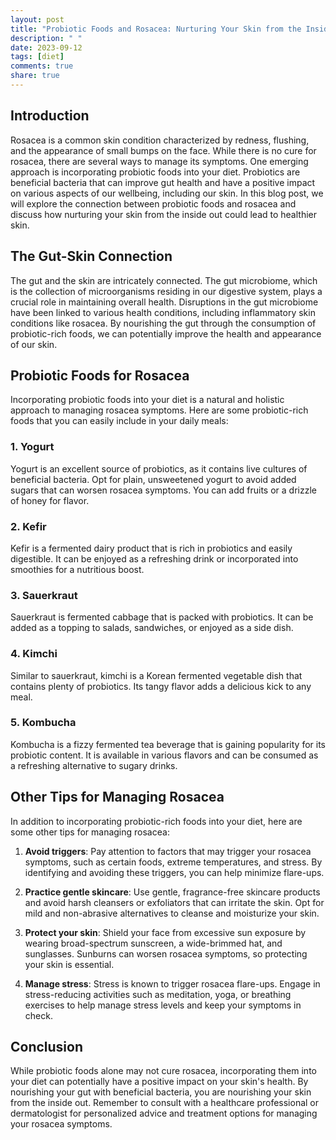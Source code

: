 ```yaml
---
layout: post
title: "Probiotic Foods and Rosacea: Nurturing Your Skin from the Inside Out"
description: " "
date: 2023-09-12
tags: [diet]
comments: true
share: true
---
```


## Introduction
Rosacea is a common skin condition characterized by redness, flushing, and the appearance of small bumps on the face. While there is no cure for rosacea, there are several ways to manage its symptoms. One emerging approach is incorporating probiotic foods into your diet. Probiotics are beneficial bacteria that can improve gut health and have a positive impact on various aspects of our wellbeing, including our skin. In this blog post, we will explore the connection between probiotic foods and rosacea and discuss how nurturing your skin from the inside out could lead to healthier skin.

## The Gut-Skin Connection
The gut and the skin are intricately connected. The gut microbiome, which is the collection of microorganisms residing in our digestive system, plays a crucial role in maintaining overall health. Disruptions in the gut microbiome have been linked to various health conditions, including inflammatory skin conditions like rosacea. By nourishing the gut through the consumption of probiotic-rich foods, we can potentially improve the health and appearance of our skin.

## Probiotic Foods for Rosacea
Incorporating probiotic foods into your diet is a natural and holistic approach to managing rosacea symptoms. Here are some probiotic-rich foods that you can easily include in your daily meals:

### 1. Yogurt
Yogurt is an excellent source of probiotics, as it contains live cultures of beneficial bacteria. Opt for plain, unsweetened yogurt to avoid added sugars that can worsen rosacea symptoms. You can add fruits or a drizzle of honey for flavor.

### 2. Kefir
Kefir is a fermented dairy product that is rich in probiotics and easily digestible. It can be enjoyed as a refreshing drink or incorporated into smoothies for a nutritious boost.

### 3. Sauerkraut
Sauerkraut is fermented cabbage that is packed with probiotics. It can be added as a topping to salads, sandwiches, or enjoyed as a side dish.

### 4. Kimchi
Similar to sauerkraut, kimchi is a Korean fermented vegetable dish that contains plenty of probiotics. Its tangy flavor adds a delicious kick to any meal.

### 5. Kombucha
Kombucha is a fizzy fermented tea beverage that is gaining popularity for its probiotic content. It is available in various flavors and can be consumed as a refreshing alternative to sugary drinks.

## Other Tips for Managing Rosacea
In addition to incorporating probiotic-rich foods into your diet, here are some other tips for managing rosacea:

1. **Avoid triggers**: Pay attention to factors that may trigger your rosacea symptoms, such as certain foods, extreme temperatures, and stress. By identifying and avoiding these triggers, you can help minimize flare-ups.

2. **Practice gentle skincare**: Use gentle, fragrance-free skincare products and avoid harsh cleansers or exfoliators that can irritate the skin. Opt for mild and non-abrasive alternatives to cleanse and moisturize your skin.

3. **Protect your skin**: Shield your face from excessive sun exposure by wearing broad-spectrum sunscreen, a wide-brimmed hat, and sunglasses. Sunburns can worsen rosacea symptoms, so protecting your skin is essential.

4. **Manage stress**: Stress is known to trigger rosacea flare-ups. Engage in stress-reducing activities such as meditation, yoga, or breathing exercises to help manage stress levels and keep your symptoms in check.

## Conclusion
While probiotic foods alone may not cure rosacea, incorporating them into your diet can potentially have a positive impact on your skin's health. By nourishing your gut with beneficial bacteria, you are nourishing your skin from the inside out. Remember to consult with a healthcare professional or dermatologist for personalized advice and treatment options for managing your rosacea symptoms.